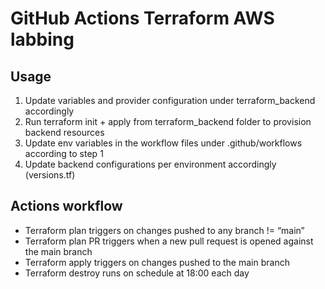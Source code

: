 # GitHub Actions Terraform AWS labbing

## Usage
1. Update variables and provider configuration under terraform_backend accordingly
2. Run terraform init + apply from terraform_backend folder to provision backend resources
3. Update env variables in the workflow files under .github/workflows according to step 1
4. Update backend configurations per environment accordingly (versions.tf)

## Actions workflow
* Terraform plan triggers on changes pushed to any branch != “main”
* Terraform plan PR triggers when a new pull request is opened against the main branch
* Terraform apply triggers on changes pushed to the main branch
* Terraform destroy runs on schedule at 18:00 each day